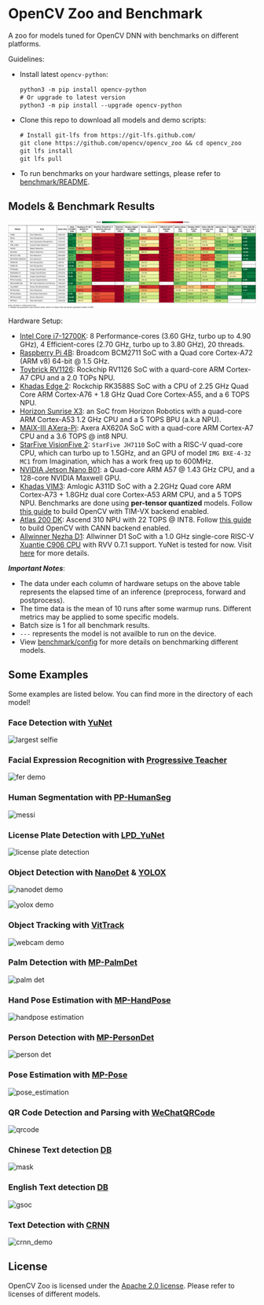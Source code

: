 # OpenCV Zoo and Benchmark

A zoo for models tuned for OpenCV DNN with benchmarks on different platforms.

Guidelines:

- Install latest `opencv-python`:
  ```shell
  python3 -m pip install opencv-python
  # Or upgrade to latest version
  python3 -m pip install --upgrade opencv-python
  ```
- Clone this repo to download all models and demo scripts:
  ```shell
  # Install git-lfs from https://git-lfs.github.com/
  git clone https://github.com/opencv/opencv_zoo && cd opencv_zoo
  git lfs install
  git lfs pull
  ```
- To run benchmarks on your hardware settings, please refer to [benchmark/README](./benchmark/README.md).

## Models & Benchmark Results

![](benchmark/color_table.svg?raw=true)

Hardware Setup:

- [Intel Core i7-12700K](https://www.intel.com/content/www/us/en/products/sku/134594/intel-core-i712700k-processor-25m-cache-up-to-5-00-ghz/specifications.html): 8 Performance-cores (3.60 GHz, turbo up to 4.90 GHz), 4 Efficient-cores (2.70 GHz, turbo up to 3.80 GHz), 20 threads.
- [Raspberry Pi 4B](https://www.raspberrypi.com/products/raspberry-pi-4-model-b/specifications/): Broadcom BCM2711 SoC with a Quad core Cortex-A72 (ARM v8) 64-bit @ 1.5 GHz.
- [Toybrick RV1126](https://t.rock-chips.com/en/portal.php?mod=view&aid=26): Rockchip RV1126 SoC with a quard-core ARM Cortex-A7 CPU and a 2.0 TOPs NPU.
- [Khadas Edge 2](https://www.khadas.com/edge2): Rockchip RK3588S SoC with a CPU of 2.25 GHz Quad Core ARM Cortex-A76 + 1.8 GHz Quad Core Cortex-A55, and a 6 TOPS NPU.
- [Horizon Sunrise X3](https://developer.horizon.ai/sunrise): an SoC from Horizon Robotics with a quad-core ARM Cortex-A53 1.2 GHz CPU and a 5 TOPS BPU (a.k.a NPU).
- [MAIX-III AXera-Pi](https://wiki.sipeed.com/hardware/en/maixIII/ax-pi/axpi.html#Hardware): Axera AX620A SoC with a quad-core ARM Cortex-A7 CPU and a 3.6 TOPS @ int8 NPU.
- [StarFive VisionFive 2](https://doc-en.rvspace.org/VisionFive2/Product_Brief/VisionFive_2/specification_pb.html): `StarFive JH7110` SoC with a RISC-V quad-core CPU, which can turbo up to 1.5GHz, and an GPU of model `IMG BXE-4-32 MC1` from Imagination, which has a work freq up to 600MHz.
- [NVIDIA Jetson Nano B01](https://developer.nvidia.com/embedded/jetson-nano-developer-kit): a Quad-core ARM A57 @ 1.43 GHz CPU, and a 128-core NVIDIA Maxwell GPU.
- [Khadas VIM3](https://www.khadas.com/vim3): Amlogic A311D SoC with a 2.2GHz Quad core ARM Cortex-A73 + 1.8GHz dual core Cortex-A53 ARM CPU, and a 5 TOPS NPU. Benchmarks are done using **per-tensor quantized** models. Follow [this guide](https://github.com/opencv/opencv/wiki/TIM-VX-Backend-For-Running-OpenCV-On-NPU) to build OpenCV with TIM-VX backend enabled.
- [Atlas 200 DK](https://e.huawei.com/en/products/computing/ascend/atlas-200): Ascend 310 NPU with 22 TOPS @ INT8. Follow [this guide](https://github.com/opencv/opencv/wiki/Huawei-CANN-Backend) to build OpenCV with CANN backend enabled.
- [Allwinner Nezha D1](https://d1.docs.aw-ol.com/en): Allwinner D1 SoC with a 1.0 GHz single-core RISC-V [Xuantie C906 CPU](https://www.t-head.cn/product/C906?spm=a2ouz.12986968.0.0.7bfc1384auGNPZ) with RVV 0.7.1 support. YuNet is tested for now. Visit [here](https://github.com/fengyuentau/opencv_zoo_cpp) for more details.

***Important Notes***:

- The data under each column of hardware setups on the above table represents the elapsed time of an inference (preprocess, forward and postprocess).
- The time data is the mean of 10 runs after some warmup runs. Different metrics may be applied to some specific models.
- Batch size is 1 for all benchmark results.
- `---` represents the model is not availble to run on the device.
- View [benchmark/config](./benchmark/config) for more details on benchmarking different models.

## Some Examples

Some examples are listed below. You can find more in the directory of each model!

### Face Detection with [YuNet](./models/face_detection_yunet/)

![largest selfie](./models/face_detection_yunet/example_outputs/largest_selfie.jpg)

### Facial Expression Recognition with [Progressive Teacher](./models/facial_expression_recognition/)

![fer demo](./models/facial_expression_recognition/example_outputs/selfie.jpg)

### Human Segmentation with [PP-HumanSeg](./models/human_segmentation_pphumanseg/)

![messi](./models/human_segmentation_pphumanseg/example_outputs/messi.jpg)

### License Plate Detection with [LPD_YuNet](./models/license_plate_detection_yunet/)

![license plate detection](./models/license_plate_detection_yunet/example_outputs/lpd_yunet_demo.gif)

### Object Detection with [NanoDet](./models/object_detection_nanodet/) & [YOLOX](./models/object_detection_yolox/)

![nanodet demo](./models/object_detection_nanodet/example_outputs/1_res.jpg)

![yolox demo](./models/object_detection_yolox/example_outputs/3_res.jpg)

### Object Tracking with [VitTrack](./models/object_tracking_vittrack_/)

![webcam demo](./models/object_tracking_vittrack/example_outputs/vittrack_demo.gif)

### Palm Detection with [MP-PalmDet](./models/palm_detection_mediapipe/)

![palm det](./models/palm_detection_mediapipe/example_outputs/mppalmdet_demo.gif)

### Hand Pose Estimation with [MP-HandPose](models/handpose_estimation_mediapipe/)

![handpose estimation](models/handpose_estimation_mediapipe/example_outputs/mphandpose_demo.webp)

### Person Detection with [MP-PersonDet](./models/person_detection_mediapipe)

![person det](./models/person_detection_mediapipe/example_outputs/mppersondet_demo.webp)

### Pose Estimation with [MP-Pose](models/pose_estimation_mediapipe)

![pose_estimation](models/pose_estimation_mediapipe/example_outputs/mpposeest_demo.webp)

### QR Code Detection and Parsing with [WeChatQRCode](./models/qrcode_wechatqrcode/)

![qrcode](./models/qrcode_wechatqrcode/example_outputs/wechat_qrcode_demo.gif)

### Chinese Text detection [DB](./models/text_detection_db/)

![mask](./models/text_detection_db/example_outputs/mask.jpg)

### English Text detection [DB](./models/text_detection_db/)

![gsoc](./models/text_detection_db/example_outputs/gsoc.jpg)

### Text Detection with [CRNN](./models/text_recognition_crnn/)

![crnn_demo](./models/text_recognition_crnn/example_outputs/CRNNCTC.gif)

## License

OpenCV Zoo is licensed under the [Apache 2.0 license](./LICENSE). Please refer to licenses of different models.
